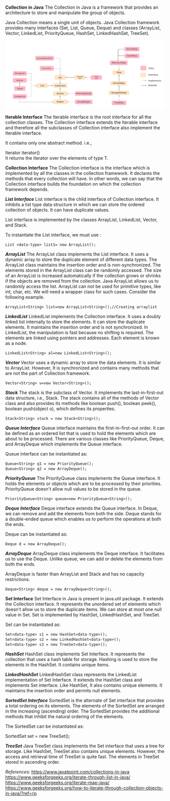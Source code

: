 **Collection in Java**
The Collection in Java is a framework that provides an architecture to store and manipulate the group of objects.

Java Collection means a single unit of objects. Java Collection framework provides many interfaces (Set, List, Queue, Deque) and classes (ArrayList, Vector, LinkedList, PriorityQueue, HashSet, LinkedHashSet, TreeSet).

![Java Collection Hierarchy](../../Screenshots/java-collection-hierarchy.png)

**Iterable Interface**
The Iterable interface is the root interface for all the collection classes. The Collection interface extends the Iterable interface and therefore all the subclasses of Collection interface also implement the Iterable interface.

It contains only one abstract method. i.e.,

Iterator<T> iterator()  
It returns the iterator over the elements of type T.

**Collection Interface**
The Collection interface is the interface which is implemented by all the classes in the collection framework. It declares the methods that every collection will have. In other words, we can say that the Collection interface builds the foundation on which the collection framework depends.

**_List Interface_**
List interface is the child interface of Collection interface. It inhibits a list type data structure in which we can store the ordered collection of objects. It can have duplicate values.

List interface is implemented by the classes ArrayList, LinkedList, Vector, and Stack.

To instantiate the List interface, we must use :

```
List <data-type> list1= new ArrayList();
```

**_ArrayList_**
The ArrayList class implements the List interface. It uses a dynamic array to store the duplicate element of different data types. The ArrayList class maintains the insertion order and is non-synchronized. The elements stored in the ArrayList class can be randomly accessed. The size of an ArrayList is increased automatically if the collection grows or shrinks if the objects are removed from the collection. Java ArrayList allows us to randomly access the list. ArrayList can not be used for primitive types, like int, char, etc. We will need a wrapper class for such cases. Consider the following example.

```
ArrayList<String> list=new ArrayList<String>();//Creating arraylist
```

**_LinkedList_**
LinkedList implements the Collection interface. It uses a doubly linked list internally to store the elements. It can store the duplicate elements. It maintains the insertion order and is not synchronized. In LinkedList, the manipulation is fast because no shifting is required. The elements are linked using pointers and addresses. Each element is known as a node.

```
LinkedList<String> al=new LinkedList<String>();
```

**_Vector_**
Vector uses a dynamic array to store the data elements. It is similar to ArrayList. However, It is synchronized and contains many methods that are not the part of Collection framework.

```
Vector<String> v=new Vector<String>();
```

**_Stack_**
The stack is the subclass of Vector. It implements the last-in-first-out data structure, i.e., Stack. The stack contains all of the methods of Vector class and also provides its methods like boolean push(), boolean peek(), boolean push(object o), which defines its properties.

```
Stack<String> stack = new Stack<String>();
```

**_Queue Interface_**
Queue interface maintains the first-in-first-out order. It can be defined as an ordered list that is used to hold the elements which are about to be processed. There are various classes like PriorityQueue, Deque, and ArrayDeque which implements the Queue interface.

Queue interface can be instantiated as:

```
Queue<String> q1 = new PriorityQueue();
Queue<String> q2 = new ArrayDeque();
```

**_PriorityQueue_**
The PriorityQueue class implements the Queue interface. It holds the elements or objects which are to be processed by their priorities. PriorityQueue doesn't allow null values to be stored in the queue.

```
PriorityQueue<String> queue=new PriorityQueue<String>();
```

**_Deque Interface_**
Deque interface extends the Queue interface. In Deque, we can remove and add the elements from both the side. Deque stands for a double-ended queue which enables us to perform the operations at both the ends.

Deque can be instantiated as:

```
Deque d = new ArrayDeque();
```

**_ArrayDeque_**
ArrayDeque class implements the Deque interface. It facilitates us to use the Deque. Unlike queue, we can add or delete the elements from both the ends.

ArrayDeque is faster than ArrayList and Stack and has no capacity restrictions.

```
Deque<String> deque = new ArrayDeque<String>();
```

**Set Interface**
Set Interface in Java is present in java.util package. It extends the Collection interface. It represents the unordered set of elements which doesn't allow us to store the duplicate items. We can store at most one null value in Set. Set is implemented by HashSet, LinkedHashSet, and TreeSet.

Set can be instantiated as:

```
Set<data-type> s1 = new HashSet<data-type>();
Set<data-type> s2 = new LinkedHashSet<data-type>();
Set<data-type> s3 = new TreeSet<data-type>();
```

**_HashSet_**
HashSet class implements Set Interface. It represents the collection that uses a hash table for storage. Hashing is used to store the elements in the HashSet. It contains unique items.

**_LinkedHashSet_**
LinkedHashSet class represents the LinkedList implementation of Set Interface. It extends the HashSet class and implements Set interface. Like HashSet, It also contains unique elements. It maintains the insertion order and permits null elements.

**_SortedSet Interface_**
SortedSet is the alternate of Set interface that provides a total ordering on its elements. The elements of the SortedSet are arranged in the increasing (ascending) order. The SortedSet provides the additional methods that inhibit the natural ordering of the elements.

The SortedSet can be instantiated as:

SortedSet<data-type> set = new TreeSet();

**_TreeSet_**
Java TreeSet class implements the Set interface that uses a tree for storage. Like HashSet, TreeSet also contains unique elements. However, the access and retrieval time of TreeSet is quite fast. The elements in TreeSet stored in ascending order.

_References:_
https://www.javatpoint.com/collections-in-java
https://www.geeksforgeeks.org/iterate-through-list-in-java/
https://www.geeksforgeeks.org/iterate-map-java/
https://www.geeksforgeeks.org/how-to-iterate-through-collection-objects-in-java/?ref=rp
